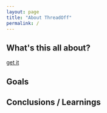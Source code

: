 ```yaml
---
layout: page
title: "About ThreadOff"
permalink: /
---
```

## What's this all about?

[get it](get-it.markdown)

## Goals

## Conclusions / Learnings
